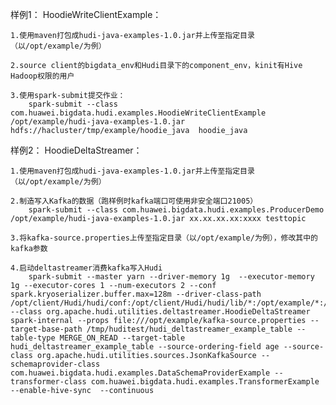 样例1：
HoodieWriteClientExample：

    1.使用maven打包成hudi-java-examples-1.0.jar并上传至指定目录（以/opt/example/为例）
    
    2.source client的bigdata_env和Hudi目录下的component_env，kinit有Hive Hadoop权限的用户
    
    3.使用spark-submit提交作业：
        spark-submit --class com.huawei.bigdata.hudi.examples.HoodieWriteClientExample /opt/example/hudi-java-examples-1.0.jar  hdfs://hacluster/tmp/example/hoodie_java  hoodie_java

样例2：
HoodieDeltaStreamer：

    1.使用maven打包成hudi-java-examples-1.0.jar并上传至指定目录（以/opt/example/为例）

    2.制造写入Kafka的数据（跑样例时kafka端口可使用非安全端口21005）
        spark-submit --class com.huawei.bigdata.hudi.examples.ProducerDemo /opt/example/hudi-java-examples-1.0.jar xx.xx.xx.xx:xxxx testtopic
    
    3.将kafka-source.properties上传至指定目录（以/opt/example/为例），修改其中的kafka参数
    
    4.启动deltastreamer消费kafka写入Hudi
        spark-submit --master yarn --driver-memory 1g  --executor-memory 1g --executor-cores 1 --num-executors 2 --conf spark.kryoserializer.buffer.max=128m --driver-class-path /opt/client/Hudi/hudi/conf:/opt/client/Hudi/hudi/lib/*:/opt/example/*:/opt/client/Spark2x/spark/jars/* --class org.apache.hudi.utilities.deltastreamer.HoodieDeltaStreamer spark-internal --props file:///opt/example/kafka-source.properties --target-base-path /tmp/huditest/hudi_deltastreamer_example_table --table-type MERGE_ON_READ --target-table hudi_deltastreamer_example_table --source-ordering-field age --source-class org.apache.hudi.utilities.sources.JsonKafkaSource --schemaprovider-class com.huawei.bigdata.hudi.examples.DataSchemaProviderExample --transformer-class com.huawei.bigdata.hudi.examples.TransformerExample --enable-hive-sync  --continuous
